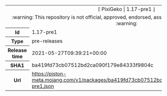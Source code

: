 <html><table>
<tr><td colspan="2" align="center"><img width="0" height="0"><br/>⌈ PixiGeko | 1.17-pre1 ⌋<br/><img width="0" height="0"></td></tr>
<tr><td colspan="2" align="center"><img width="0" height="0"><br/>
:warning: This repository is not official, approved, endorsed, associated or connected with Mojang :warning:
<br/><img width="0" height="0"></td></tr>
<tr><th>Id</th><td>1.17-pre1</td></tr>
<tr><th>Type</th><td>pre-releases</td></tr>
<tr><th>Release time</th><td>2021-05-27T09:39:21+00:00</td></tr>
<tr><th>SHA1</th><td>ba419fd73cb07512bd2ca090f179e84333f9804c</td></tr>
<tr><th>Url</th><td><a href="https://piston-meta.mojang.com/v1/packages/ba419fd73cb07512bd2ca090f179e84333f9804c/1.17-pre1.json">https://piston-meta.mojang.com/v1/packages/ba419fd73cb07512bd2ca090f179e84333f9804c/1.17-pre1.json</a></td></tr>